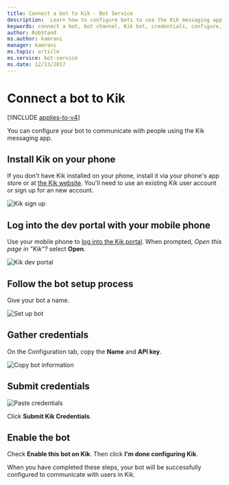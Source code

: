```yaml
---
title: Connect a bot to Kik - Bot Service
description:  Learn how to configure bots to use the Kik messaging app to communicate with people. See how to connect bots to Kik.
keywords: connect a bot, bot channel, Kik bot, credentials, configure, phone
author: RobStand
ms.author: kamrani
manager: kamrani
ms.topic: article
ms.service: bot-service
ms.date: 12/13/2017
---
```


# Connect a bot to Kik

[!INCLUDE [applies-to-v4](includes/applies-to-v4-current.md)]

You can configure your bot to communicate with people using the Kik messaging app.

## Install Kik on your phone

If you don't have Kik installed on your phone, install it via your phone's app store or at <a href="https://www.kik.com/" target="_blank">the Kik website</a>. You'll need to use an existing Kik user account or sign up for an new account.

![Kik sign up](./media/channels/kik-signup.png)

## Log into the dev portal with your mobile phone

Use your mobile phone to <a href="https://dev.kik.com" target="_blank">log into the Kik portal</a>. When prompted, _Open this page in "Kik"?_ select **Open**. 

![Kik dev portal](./media/channels/kik-dev-portal.png)

## Follow the bot setup process

Give your bot a name.

![Set up bot](./media/channels/kik-phone.png)

## Gather credentials

On the Configuration tab, copy the **Name** and **API key**.

![Copy bot information](./media/channels/kik-configure.png)

## Submit credentials

![Paste credentials](./media/channels/kik-creds.png)

Click **Submit Kik Credentials**.

## Enable the bot

Check **Enable this bot on Kik**. Then click **I'm done configuring Kik**.

When you have completed these steps, your bot will be successfully configured to communicate with users in Kik.

